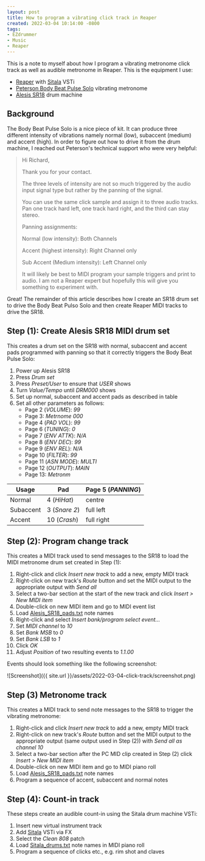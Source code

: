 ```yaml
---
layout: post
title: How to program a vibrating click track in Reaper
created: 2022-03-04 10:14:00 -0800
tags:
- EZdrummer
- Music
- Reaper
---
```

This is a note to myself about how I program a vibrating metronome click track as well as audible metronome in Reaper. This is the equipment I use:

* [Reaper][reaper] with [Sitala][sitala] VSTi
* [Peterson Body Beat Pulse Solo][body-beat-pulse-solo] vibrating metronome
* [Alesis SR18][alesis-sr18] drum machine

## Background

The Body Beat Pulse Solo is a nice piece of kit. It can produce three different intensity of vibrations namely normal (low), subaccent (medium) and accent (high). In order to figure out how to drive it from the drum machine, I reached out Peterson's technical support who were very helpful:

> Hi Richard,
>
> Thank you for your contact.
>
> The three levels of intensity are not so much triggered by the audio input signal type but rather by the panning of the signal.
>
> You can use the same click sample and assign it to three audio tracks. Pan one track hard left, one track hard right, and the third can stay stereo.
>
> Panning assignments:
>
> Normal (low intensity): Both Channels
>
> Accent (highest intensity): Right Channel only
>
> Sub Accent (Medium intensity): Left Channel only
>
> It will likely be best to MIDI program your sample triggers and print to audio. I am not a Reaper expert but hopefully this will give you something to experiment with.

Great! The remainder of this article describes how I create an SR18 drum set to drive the Body Beat Pulso Solo and then create Reaper MIDI tracks to drive the SR18.

## Step (1): Create Alesis SR18 MIDI drum set

This creates a drum set on the SR18 with normal, subaccent and accent pads programmed with panning so that it correctly triggers the Body Beat Pulse Solo:

1. Power up Alesis SR18
2. Press _Drum set_
3. Press _Preset/User_ to ensure that _USER_ shows
4. Turn _Value/Tempo_ until _DRM000_ shows
5. Set up normal, subaccent and accent pads as described in table
6. Set all other parameters as follows:
    * Page 2 (_VOLUME_): _99_
    * Page 3: _Metrnome 000_
    * Page 4 (_PAD VOL_): _99_
    * Page 6 (_TUNING_): _0_
    * Page 7 (_ENV ATTK_): _N/A_
    * Page 8 (_ENV DEC_): _99_
    * Page 9 (_ENV REL_): _N/A_
    * Page 10 (_FILTER_): _99_
    * Page 11 (_ASN MODE_): _MULTI_
    * Page 12 (_OUTPUT_): _MAIN_
    * Page 13: _Metronm_

| Usage     | Pad           | Page 5 (_PANNING_) |
| --------- | ------------- | -------------------|
| Normal    | 4 (_HiHat_)   | centre             |
| Subaccent | 3 (_Snare 2_) | full left          |
| Accent    | 10 (_Crash_)  | full right         |

## Step (2): Program change track

This creates a MIDI track used to send messages to the SR18 to load the MIDI metronome drum set created in Step (1):

1. Right-click and click _Insert new track_ to add a new, empty MIDI track
2. Right-click on new track's _Route_ button and set the MIDI output to the appropriate output with _Send all_
3. Select a two-bar section at the start of the new track and click _Insert > New MIDI item_
4. Double-click on new MIDI item and go to MIDI event list
5. Load <a href="{{ site.url }}/assets/2022-03-04-click-track/Alesis_SR18_pads.txt" download>Alesis_SR18_pads.txt</a> note names
6. Right-click and select _Insert bank/program select event..._
7. Set _MIDI channel_ to _10_
8. Set _Bank MSB_ to _0_
9. Set _Bank LSB_ to _1_
10. Click _OK_
11. Adjust _Position_ of two resulting events to _1.1.00_

Events should look something like the following screenshot:

![Screenshot]({{ site.url }}/assets/2022-03-04-click-track/screenshot.png)

## Step (3) Metronome track

This creates a MIDI track to send note messages to the SR18 to trigger the vibrating metronome:

1. Right-click and click _Insert new track_ to add a new, empty MIDI track
2. Right-click on new track's _Route_ button and set the MIDI output to the appropriate output (same output used in Step (2)) with _Send all as channel 10_
3. Select a two-bar section after the PC MID clip created in Step (2) click _Insert > New MIDI item_
4. Double-click on new MIDI item and go to MIDI piano roll
5. Load <a href="{{ site.url }}/assets/2022-03-04-click-track/Alesis_SR18_pads.txt" download>Alesis_SR18_pads.txt</a> note names
6. Program a sequence of accent, subaccent and normal notes

## Step (4): Count-in track

These steps create an audible count-in using the Sitala drum machine VSTi:

1. Insert new virtual instrument track
2. Add [Sitala][sitala] VSTi via FX
3. Select the _Clean 808_ patch
4. Load <a href="{{ site.url }}/assets/2022-03-04-click-track/Sitala_drums.txt" download>Sitala_drums.txt</a> note names in MIDI piano roll
5. Program a sequence of clicks etc., e.g. rim shot and claves

[alesis-sr18]: https://www.alesis.com/products/view/sr18
[body-beat-pulse-solo]: https://www.petersontuners.com/products/bodybeatpulse/
[reaper]: https://www.reaper.fm/
[sitala]: https://decomposer.de/sitala/
